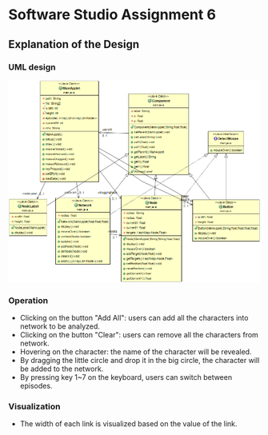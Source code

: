 # Software Studio Assignment 6

## Explanation of the Design

### UML design
![alt tag](/src/main/java/model.png)

### Operation
+ Clicking on the button "Add All": users can add all the characters into network to be analyzed.
+ Clicking on the button "Clear": users can remove all the characters from network.
+ Hovering on the character: the name of the character will be revealed.
+ By dragging the little circle and drop it in the big circle, the character will be added to the network.
+ By pressing key 1~7 on the keyboard, users can switch between episodes.

### Visualization
+ The width of each link is visualized based on the value of the link.
